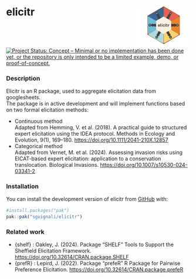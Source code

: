 
<!-- README.md is generated from README.Rmd. Please edit the .rmd file and then use devtools::build_readme() to update the md file -->

# elicitr <img src="man/figures/elicitr_logo_scaled.png" width="30%" align="right" alt = ""/></a>

<!-- badges: start -->

[![Project Status: Concept – Minimal or no implementation has been done
yet, or the repository is only intended to be a limited example, demo,
or
proof-of-concept.](https://www.repostatus.org/badges/latest/concept.svg)](https://www.repostatus.org/#concept)
<!-- badges: end -->

### Description

Elicitr is an R package, used to aggregate elicitation data from
googlesheets.  
The package is in active development and will implement functions based
on two formal elicitation methods:

- Continuous method  
  Adapted from Hemming, V. et al. (2018). A practical guide to
  structured expert elicitation using the IDEA protocol. Methods in
  Ecology and Evolution, 9(1), 169–180.
  <https://doi.org/10.1111/2041-210X.12857>
- Categorical method  
  Adapted from Vernet, M. et al. (2024). Assessing invasion risks using
  EICAT-based expert elicitation: application to a conservation
  translocation. Biological Invasions.
  <https://doi.org/10.1007/s10530-024-03341-2>

### Installation

You can install the development version of elicitr from
[GitHub](https://github.com/) with:

``` r
#install.packages("pak")
pak::pak("sgvignali/elicitr")
```

### Related work

- {shelf} : Oakley, J. (2024). Package “SHELF” Tools to Support the
  Sheffield Elicitation Framework.
  <https://doi.org/10.32614/CRAN.package.SHELF>
- {prefR} : Lepird, J. (2022). Package “prefeR” R Package for Pairwise
  Preference Elicitation. <https://doi.org/10.32614/CRAN.package.prefeR>
